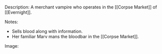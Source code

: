 Description: A merchant vampire who operates in the [[Corpse Market]] of [[Evernight]].

Notes:
- Sells blood along with information.
- Her familiar Marv mans the bloodbar in the [[Corpse Market]].


Image:
